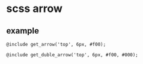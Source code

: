 # scss arrow

## example

    @include get_arrow('top', 6px, #f00);

    @include get_duble_arrow('top', 6px, #f00, #000);